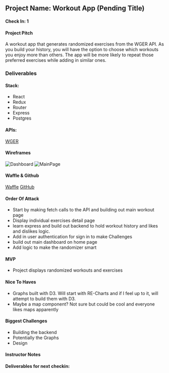 ## Project Name: Workout App (Pending Title)  

#### Check In: 1  

#### Project Pitch  
A workout app that generates randomized exercises from the WGER API. As you build your history, you will have the option to choose which workouts you enjoy more than others. The app will be more likely to repeat those preferred exercises while adding in similar ones.

### Deliverables  

#### Stack:
* React
* Redux
* Router
* Express
* Postgres

#### APIs:  
[WGER](https://wger.de/en/software/api)


#### Wireframes  
![Dashboard](https://github.com/coleworsley/front-end-submissions-public/1703/mod-3/personal-project/cole-worsley/Dashboard.png)
![MainPage](https://github.com/coleworsley/front-end-submissions-public/1703/mod-3/personal-project/cole-worsley/DesktopHD.png)


#### Waffle & Github
[Waffle](https://waffle.io/coleworsley/Work-Up)
[GitHub](https://github.com/coleworsley/Work-Up)

#### Order Of Attack  
* Start by making fetch calls to the API and building out main workout page
* Display individual exercises detail page
* learn express and build out backend to hold workout history and likes and dislikes logic.
* Add in user authentication for sign in to make Challenges
* build out main dashboard on home page
* Add logic to make the randomizer smart


#### MVP
* Project displays randomized workouts and exercises


#### Nice To Haves   
* Graphs built with D3. Will start with RE-Charts and if I feel up to it, will attempt to build them with D3.
* Maybe a map component? Not sure but could be cool and everyone likes maps apparently

#### Biggest Challenges  
* Building the backend
* Potentially the Graphs
* Design

#### Instructor Notes

#### Deliverables for next checkin:
